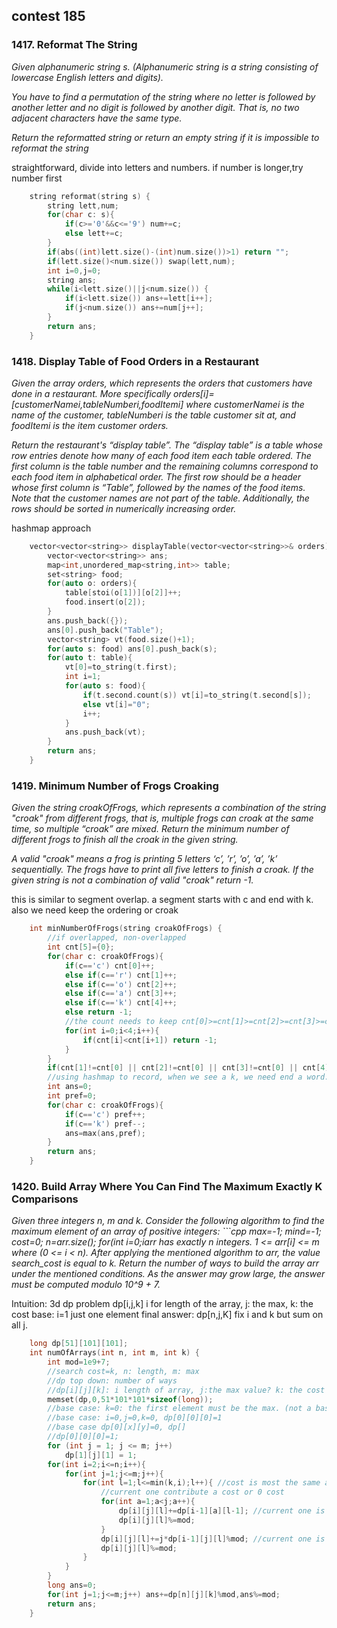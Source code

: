 ## contest 185
### 1417. Reformat The String
<em>
Given alphanumeric string s. (Alphanumeric string is a string consisting of lowercase English letters and digits).

You have to find a permutation of the string where no letter is followed by another letter and no digit is followed by another digit. That is, no two adjacent characters have the same type.

Return the reformatted string or return an empty string if it is impossible to reformat the string
</em>

straightforward, divide into letters and numbers. if number is longer,try number first

```cpp
    string reformat(string s) {
        string lett,num;
        for(char c: s){
            if(c>='0'&&c<='9') num+=c;
            else lett+=c;
        }
        if(abs((int)lett.size()-(int)num.size())>1) return "";
        if(lett.size()<num.size()) swap(lett,num);
        int i=0,j=0;
        string ans;
        while(i<lett.size()||j<num.size()) {
            if(i<lett.size()) ans+=lett[i++];
            if(j<num.size()) ans+=num[j++];
        }
        return ans;
    }
```

### 1418. Display Table of Food Orders in a Restaurant
<em>
Given the array orders, which represents the orders that customers have done in a restaurant. More specifically orders[i]=[customerNamei,tableNumberi,foodItemi] where customerNamei is the name of the customer, tableNumberi is the table customer sit at, and foodItemi is the item customer orders.

Return the restaurant's “display table”. The “display table” is a table whose row entries denote how many of each food item each table ordered. The first column is the table number and the remaining columns correspond to each food item in alphabetical order. The first row should be a header whose first column is “Table”, followed by the names of the food items. Note that the customer names are not part of the table. Additionally, the rows should be sorted in numerically increasing order.
</em>

hashmap approach

```cpp
    vector<vector<string>> displayTable(vector<vector<string>>& orders) {
        vector<vector<string>> ans;
        map<int,unordered_map<string,int>> table;
        set<string> food;
        for(auto o: orders){
            table[stoi(o[1])][o[2]]++;
            food.insert(o[2]);
        }
        ans.push_back({});
        ans[0].push_back("Table");
        vector<string> vt(food.size()+1);
        for(auto s: food) ans[0].push_back(s);
        for(auto t: table){
            vt[0]=to_string(t.first);
            int i=1;
            for(auto s: food){
                if(t.second.count(s)) vt[i]=to_string(t.second[s]);
                else vt[i]="0";
                i++;
            }
            ans.push_back(vt);
        }
        return ans;
    }
```

### 1419. Minimum Number of Frogs Croaking
<em>
Given the string croakOfFrogs, which represents a combination of the string "croak" from different frogs, that is, multiple frogs can croak at the same time, so multiple “croak” are mixed. Return the minimum number of different frogs to finish all the croak in the given string.

A valid "croak" means a frog is printing 5 letters ‘c’, ’r’, ’o’, ’a’, ’k’ sequentially. The frogs have to print all five letters to finish a croak. If the given string is not a combination of valid "croak" return -1.
</em>

this is similar to segment overlap. a segment starts with c and end with k.
also we need keep the ordering or croak
```cpp
    int minNumberOfFrogs(string croakOfFrogs) {
        //if overlapped, non-overlapped
        int cnt[5]={0};
        for(char c: croakOfFrogs){
            if(c=='c') cnt[0]++;
            else if(c=='r') cnt[1]++;
            else if(c=='o') cnt[2]++;
            else if(c=='a') cnt[3]++;
            else if(c=='k') cnt[4]++;
            else return -1;
            //the count needs to keep cnt[0]>=cnt[1]>=cnt[2]>=cnt[3]>=cnt[4]
            for(int i=0;i<4;i++){
                if(cnt[i]<cnt[i+1]) return -1;
            }
        }
        if(cnt[1]!=cnt[0] || cnt[2]!=cnt[0] || cnt[3]!=cnt[0] || cnt[4]!=cnt[0]) return -1;
        //using hashmap to record, when we see a k, we need end a word. when we see a c, we need start a word
        int ans=0;
        int pref=0;
        for(char c: croakOfFrogs){
            if(c=='c') pref++;
            if(c=='k') pref--;
            ans=max(ans,pref);
        }
        return ans;
    }
```

### 1420. Build Array Where You Can Find The Maximum Exactly K Comparisons
<em>
Given three integers n, m and k. Consider the following algorithm to find the maximum element of an array of positive integers:
```cpp
	max=-1;
	mind=-1;
	cost=0;
	n=arr.size();
	for(int i=0;i<n;i++){
		if(max<arr[i]){
			max=arr[i];
			mind=i;
			cost++;
		}
	}
	return mind;
```
You should build the array arr which has the following properties:

arr has exactly n integers.
1 <= arr[i] <= m where (0 <= i < n).
After applying the mentioned algorithm to arr, the value search_cost is equal to k.
Return the number of ways to build the array arr under the mentioned conditions. As the answer may grow large, the answer must be computed modulo 10^9 + 7.	
</em>

Intuition: 3d dp problem
dp[i,j,k] i for length of the array, j: the max, k: the cost
base: i=1 just one element
final answer: dp[n,j,K] fix i and k but sum on all j.

```cpp
    long dp[51][101][101];
    int numOfArrays(int n, int m, int k) {
        int mod=1e9+7;
        //search cost=k, n: length, m: max
        //dp top down: number of ways
        //dp[i][j][k]: i length of array, j:the max value? k: the cost so far
        memset(dp,0,51*101*101*sizeof(long));
        //base case: k=0: the first element must be the max. (not a base casse)
        //base case: i=0,j=0,k=0, dp[0][0][0]=1
        //base case dp[0][x][y]=0, dp[]
        //dp[0][0][0]=1;
        for (int j = 1; j <= m; j++)
            dp[1][j][1] = 1;
        for(int i=2;i<=n;i++){
            for(int j=1;j<=m;j++){
                for(int l=1;l<=min(k,i);l++){ //cost is most the same as i
                    //current one contribute a cost or 0 cost
                    for(int a=1;a<j;a++){
                        dp[i][j][l]+=dp[i-1][a][l-1]; //current one is a cost, then it is the max, the previous could from 1 to j-1
                        dp[i][j][l]%=mod;
                    }
                    dp[i][j][l]+=j*dp[i-1][j][l]%mod; //current one is not a cost, the max is still the same, we can choose 1 to j         
                    dp[i][j][l]%=mod;
                }
            }
        }
        long ans=0;
        for(int j=1;j<=m;j++) ans+=dp[n][j][k]%mod,ans%=mod;
        return ans;
    }
```
	

